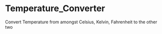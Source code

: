 # Temperature_Converter
Convert Temperature from amongst Celsius, Kelvin, Fahrenheit to the other two
